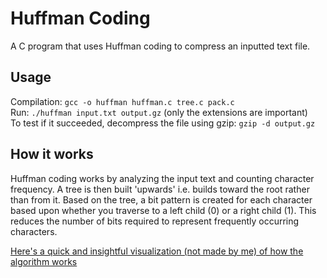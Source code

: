 # Huffman Coding
A C program that uses Huffman coding to compress an inputted text file.
## Usage
Compilation: `gcc -o huffman huffman.c tree.c pack.c`  
Run: `./huffman input.txt output.gz` (only the extensions are important)  
To test if it succeeded, decompress the file using gzip:
`gzip -d output.gz`
## How it works
Huffman coding works by analyzing the input text and counting character frequency. A tree is then built 'upwards' i.e. builds toward the root rather than from it. Based on the tree, a bit pattern is created for each character based upon whether you traverse to a left child (0) or a right child (1). This reduces the number of bits required to represent frequently occurring characters.

[Here's a quick and insightful visualization (not made by me) of how the algorithm  works](https://www.siggraph.org/education/materials/HyperGraph/video/mpeg/mpegfaq/huffman_tutorial.html)
